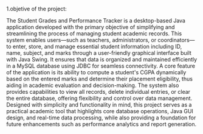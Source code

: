 1.objetive of the project:

The Student Grades and Performance Tracker is a desktop-based Java application developed with the primary objective of simplifying and streamlining the 
process of managing student academic records. This system enables users—such as teachers, administrators, or coordinators—to enter, store, 
and manage essential student information including ID, name, subject, and marks through a user-friendly graphical interface built with Java Swing. 
It ensures that data is organized and maintained efficiently in a MySQL database using JDBC for seamless connectivity. A core feature of the application is its ability to compute a student's 
CGPA dynamically based on the entered marks and determine their placement eligibility, thus aiding in academic evaluation and decision-making. The system also provides capabilities to view all records,
delete individual entries, or clear the entire database, offering flexibility and control over data management. Designed with simplicity and functionality in mind, this project serves as a practical academic
tool that highlights core database operations, Java GUI design, and real-time data processing, while also providing a foundation for future enhancements such as performance analytics and report generation.


